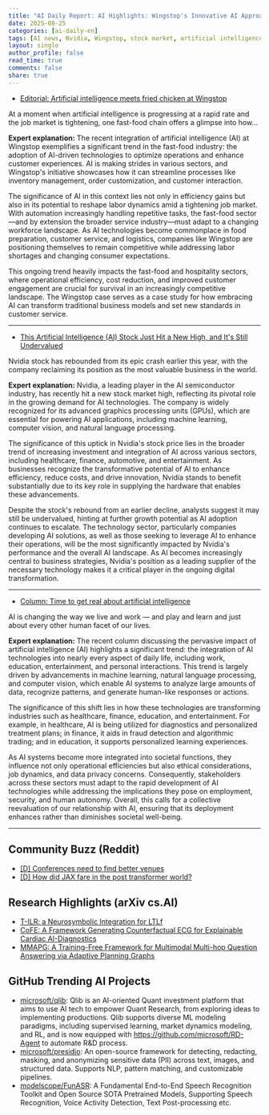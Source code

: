 ```yaml
---
title: "AI Daily Report: AI Highlights: Wingstop's Innovative AI Approach, Nvidia's Stock Surge, and a Call for Realism in AI Integration (2025-08-25)"
date: 2025-08-25
categories: [ai-daily-en]
tags: [AI news, Nvidia, Wingstop, stock market, artificial intelligence, technology trends, industry commentary]
layout: single
author_profile: false
read_time: true
comments: false
share: true
---
```

- [Editorial: Artificial intelligence meets fried chicken at Wingstop](https://www.thetimes-tribune.com/2025/08/25/wingstop-artificial-intelligence-ai-fast-food/)

At a moment when artificial intelligence is progressing at a rapid rate and the job market is tightening, one fast-food chain offers a glimpse into how...

**Expert explanation:**
The recent integration of artificial intelligence (AI) at Wingstop exemplifies a significant trend in the fast-food industry: the adoption of AI-driven technologies to optimize operations and enhance customer experiences. AI is making strides in various sectors, and Wingstop's initiative showcases how it can streamline processes like inventory management, order customization, and customer interaction.

The significance of AI in this context lies not only in efficiency gains but also in its potential to reshape labor dynamics amid a tightening job market. With automation increasingly handling repetitive tasks, the fast-food sector—and by extension the broader service industry—must adapt to a changing workforce landscape. As AI technologies become commonplace in food preparation, customer service, and logistics, companies like Wingstop are positioning themselves to remain competitive while addressing labor shortages and changing consumer expectations.

This ongoing trend heavily impacts the fast-food and hospitality sectors, where operational efficiency, cost reduction, and improved customer engagement are crucial for survival in an increasingly competitive landscape. The Wingstop case serves as a case study for how embracing AI can transform traditional business models and set new standards in customer service.

---
- [This Artificial Intelligence (AI) Stock Just Hit a New High, and It's Still Undervalued](https://www.nasdaq.com/articles/artificial-intelligence-ai-stock-just-hit-new-high-and-its-still-undervalued)

Nvidia stock has rebounded from its epic crash earlier this year, with the company reclaiming its position as the most valuable business in the world.

**Expert explanation:**
Nvidia, a leading player in the AI semiconductor industry, has recently hit a new stock market high, reflecting its pivotal role in the growing demand for AI technologies. The company is widely recognized for its advanced graphics processing units (GPUs), which are essential for powering AI applications, including machine learning, computer vision, and natural language processing.

The significance of this uptick in Nvidia's stock price lies in the broader trend of increasing investment and integration of AI across various sectors, including healthcare, finance, automotive, and entertainment. As businesses recognize the transformative potential of AI to enhance efficiency, reduce costs, and drive innovation, Nvidia stands to benefit substantially due to its key role in supplying the hardware that enables these advancements.

Despite the stock's rebound from an earlier decline, analysts suggest it may still be undervalued, hinting at further growth potential as AI adoption continues to escalate. The technology sector, particularly companies developing AI solutions, as well as those seeking to leverage AI to enhance their operations, will be the most significantly impacted by Nvidia's performance and the overall AI landscape. As AI becomes increasingly central to business strategies, Nvidia's position as a leading supplier of the necessary technology makes it a critical player in the ongoing digital transformation.

---
- [Column: Time to get real about artificial intelligence](https://www.chicagotribune.com/2025/08/24/column-time-to-get-real-about-artificial-intelligence/)

AI is changing the way we live and work — and play and learn and just about every other human facet of our lives.

**Expert explanation:**
The recent column discussing the pervasive impact of artificial intelligence (AI) highlights a significant trend: the integration of AI technologies into nearly every aspect of daily life, including work, education, entertainment, and personal interactions. This trend is largely driven by advancements in machine learning, natural language processing, and computer vision, which enable AI systems to analyze large amounts of data, recognize patterns, and generate human-like responses or actions.

The significance of this shift lies in how these technologies are transforming industries such as healthcare, finance, education, and entertainment. For example, in healthcare, AI is being utilized for diagnostics and personalized treatment plans; in finance, it aids in fraud detection and algorithmic trading; and in education, it supports personalized learning experiences. 

As AI systems become more integrated into societal functions, they influence not only operational efficiencies but also ethical considerations, job dynamics, and data privacy concerns. Consequently, stakeholders across these sectors must adapt to the rapid development of AI technologies while addressing the implications they pose on employment, security, and human autonomy. Overall, this calls for a collective reevaluation of our relationship with AI, ensuring that its deployment enhances rather than diminishes societal well-being.

---

## Community Buzz (Reddit)
- [[D] Conferences need to find better venues](https://www.reddit.com/r/MachineLearning/comments/1mtfikh/d_conferences_need_to_find_better_venues/)
- [[D] How did JAX fare in the post transformer world?](https://www.reddit.com/r/MachineLearning/comments/1mybwih/d_how_did_jax_fare_in_the_post_transformer_world/)

## Research Highlights (arXiv cs.AI)
- [T-ILR: a Neurosymbolic Integration for LTLf](https://arxiv.org/abs/2508.15943)
- [CoFE: A Framework Generating Counterfactual ECG for Explainable Cardiac AI-Diagnostics](https://arxiv.org/abs/2508.16033)
- [MMAPG: A Training-Free Framework for Multimodal Multi-hop Question Answering via Adaptive Planning Graphs](https://arxiv.org/abs/2508.16051)

## GitHub Trending AI Projects
- [microsoft/qlib](microsoft/qlib): Qlib is an AI-oriented Quant investment platform that aims to use AI tech to empower Quant Research, from exploring ideas to implementing productions. Qlib supports diverse ML modeling paradigms, including supervised learning, market dynamics modeling, and RL, and is now equipped with https://github.com/microsoft/RD-Agent to automate R&D process.
- [microsoft/presidio](microsoft/presidio): An open-source framework for detecting, redacting, masking, and anonymizing sensitive data (PII) across text, images, and structured data. Supports NLP, pattern matching, and customizable pipelines.
- [modelscope/FunASR](modelscope/FunASR): A Fundamental End-to-End Speech Recognition Toolkit and Open Source SOTA Pretrained Models, Supporting Speech Recognition, Voice Activity Detection, Text Post-processing etc.
